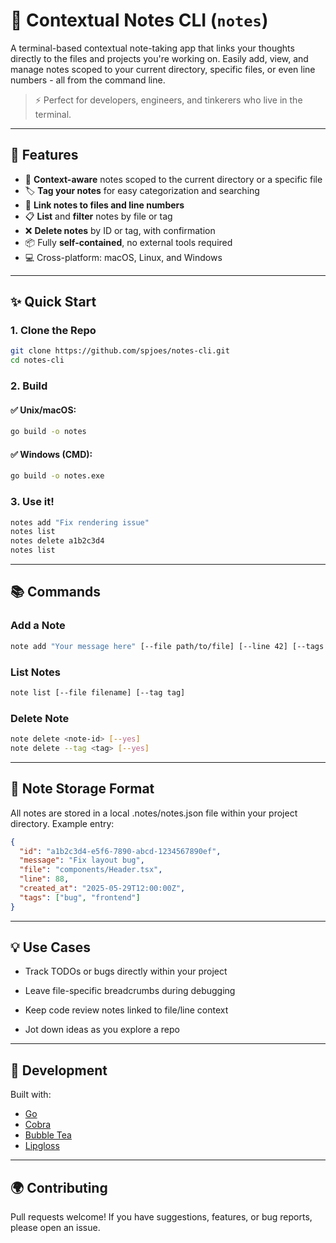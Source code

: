 # 📝 Contextual Notes CLI (`notes`)

A terminal-based contextual note-taking app that links your thoughts directly to the files and projects you're working on. Easily add, view, and manage notes scoped to your current directory, specific files, or even line numbers - all from the command line.

> ⚡ Perfect for developers, engineers, and tinkerers who live in the terminal.

---

## 🚀 Features

- 🧠 **Context-aware** notes scoped to the current directory or a specific file
- 🏷️ **Tag your notes** for easy categorization and searching
- 📄 **Link notes to files and line numbers**
- 📋 **List** and **filter** notes by file or tag
- ❌ **Delete notes** by ID or tag, with confirmation
- 📦 Fully **self-contained**, no external tools required
- 💻 Cross-platform: macOS, Linux, and Windows

---

## ✨ Quick Start

### 1. Clone the Repo

```bash
git clone https://github.com/spjoes/notes-cli.git
cd notes-cli
```

### 2. Build

#### ✅ Unix/macOS:
```bash
go build -o notes
```
#### ✅ Windows (CMD):
```bash
go build -o notes.exe
```

### 3. Use it!
```bash
notes add "Fix rendering issue"
notes list
notes delete a1b2c3d4
notes list
```

---

## 📚 Commands
### Add a Note
```bash
note add "Your message here" [--file path/to/file] [--line 42] [--tags tag1,tag2]
```

### List Notes
```bash
note list [--file filename] [--tag tag]
```

### Delete Note
```bash
note delete <note-id> [--yes]
note delete --tag <tag> [--yes]
```

---

## 📂 Note Storage Format
All notes are stored in a local .notes/notes.json file within your project directory.
Example entry:

```json
{
  "id": "a1b2c3d4-e5f6-7890-abcd-1234567890ef",
  "message": "Fix layout bug",
  "file": "components/Header.tsx",
  "line": 88,
  "created_at": "2025-05-29T12:00:00Z",
  "tags": ["bug", "frontend"]
}
```

---

## 💡 Use Cases
- Track TODOs or bugs directly within your project

- Leave file-specific breadcrumbs during debugging

- Keep code review notes linked to file/line context

- Jot down ideas as you explore a repo

---

## 🔧 Development
Built with:
- [Go](https://golang.org/)
- [Cobra](https://github.com/spf13/cobra)
- [Bubble Tea](https://github.com/charmbracelet/bubbletea)
- [Lipgloss](https://github.com/charmbracelet/lipgloss)

---

## 🌍 Contributing
Pull requests welcome! If you have suggestions, features, or bug reports, please open an issue.